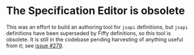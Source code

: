 [comment]: # (	LICENSE)
[comment]: # (	This Source Code Form is subject to the terms of the Mozilla Public License, v. 2.0. If a copy of the MPL was not)
[comment]: # (	distributed with this file, You can obtain one at http://mozilla.org/MPL/2.0/.)
[comment]: # ()
[comment]: # (	END LICENSE)

# The Specification Editor is obsolete

This was an effort to build an authoring tool for `jsapi` definitions, but `jsapi` definitions have been superseded by Fiffy
definitions, so this tool is obsolete. It is still in the codebase pending harvesting of anything useful from it; see
[issue #279](https://github.com/davidpcaldwell/slime/issues/279).
